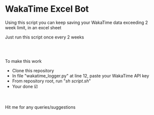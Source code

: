 <h1>WakaTime Excel Bot</h1>

<p>Using this script you can keep saving your WakaTime data exceeding 2 week limit, in an excel sheet<p>
<p>Just run this script once every 2 weeks</p>
<br/>
<br/>
<p>To make this work<p>
<ul>
    <li>Clone this repository</li>
    <li>In file "wakatime_logger.py" at line 12, paste your WakaTime API key</li>
    <li>From repository root, run "<i>sh script.sh</i>" </li>
    <li>Your done ☑️</li>
</ul>

<br/>
<p>Hit me for any queries/suggestions<p>

